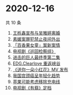 # 2020-12-16

共 10 条

<!-- BEGIN ZHIHUSEARCH -->
<!-- 最后更新时间 Wed Dec 16 2020 00:10:19 GMT+0800 (CST) -->
1. [王栎鑫宣布与吴雅婷离婚](https://www.zhihu.com/search?q=王栎鑫吴雅婷)
1. [素媛案罪犯禁止夜间外出](https://www.zhihu.com/search?q=素媛案)
1. [「百香果女童」案新案情](https://www.zhihu.com/search?q=百香果女孩)
1. [电视剧《巡回检察组》](https://www.zhihu.com/search?q=巡回检察组)
1. [进击的巨人最终季第二集](https://www.zhihu.com/search?q=进击的巨人第四季)
1. [EDG.Clearlove 重返峡谷](https://www.zhihu.com/search?q=厂长复出)
1. [《送你一朵小红花》MV 发布](https://www.zhihu.com/search?q=送你一朵小红花)
1. [我国宫颈癌呈年轻化趋势](https://www.zhihu.com/search?q=宫颈癌)
1. [苹果可能考虑移除充电线](https://www.zhihu.com/search?q=苹果充电线)
1. [电视剧《有翡》定档](https://www.zhihu.com/search?q=有翡)
<!-- END ZHIHUSEARCH -->
